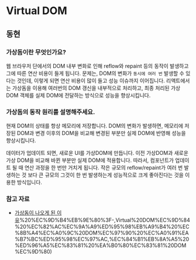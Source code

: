 # Virtual DOM

## 동현

### 가상돔이란 무엇인가요?

웹 브라우저 단에서의 DOM 내부 변화로 인해 reflow와 repaint 등의 동작이 발생하고 그에 따른 연산 비용이 들게 됩니다. 문제는, DOM의 변화가 `동시에 여러 번` 발생할 수 있다는 것인데, 이렇게 되면 연산 비용이 많이 들고 성능 이슈까지 이어집니다. 리액트에서는 가상돔을 이용해 여러번의 DOM 갱신을 내부적으로 처리하고, 최종 처리된 가상DOM 객체를 실제 DOM에 전달하는 방식으로 성능을 향상시킵니다.

### 가상돔의 동작 원리를 설명해주세요.

현재 DOM의 상태를 항상 메모리에 저장합니다. DOM의 변화가 발생하면, 메모리에 저장된 DOM과 변경 이후의 DOM을 비교해 변경된 부분만 실제 DOM에 반영해 성능을 향상시킵니다.

데이터가 업데이트 되면, 새로운 UI를 가상DOM에 만듭니다. 이전 가상DOM과 새로운 가상 DOM을 비교해 바뀐 부분만 실제 DOM에 적용합니다. 따라서, 컴포넌트가 업데이트 될 때 연산 과정을 한 번만 거치게 됩니다. 작은 규모의 reflow/repaint가 여러 번 발생하는 것 보다 큰 규모의 그것이 한 번 발생하는게 성능적으로 크게 좋아진다는 것을 이용한 방식입니다.

### 참고 자료

- [가상돔이 나오게 된 이유](https://dev-cini.tistory.com/10#:~:text=Virtual%20DOM)%20%EC%9D%B4%EB%9E%80%3F-,Virtual%20DOM%EC%9D%84%20%EC%82%AC%EC%9A%A9%ED%95%98%EB%A9%B4%20%EC%8B%A4%EC%A0%9C%20DOM%EC%97%90%20%EC%A0%91%EA%B7%BC%ED%95%98%EC%97%AC,%EC%84%B1%EB%8A%A5%20%ED%96%A5%EC%83%81%20%EA%B0%80%EC%83%81%20DOM%EC%9D%80)
